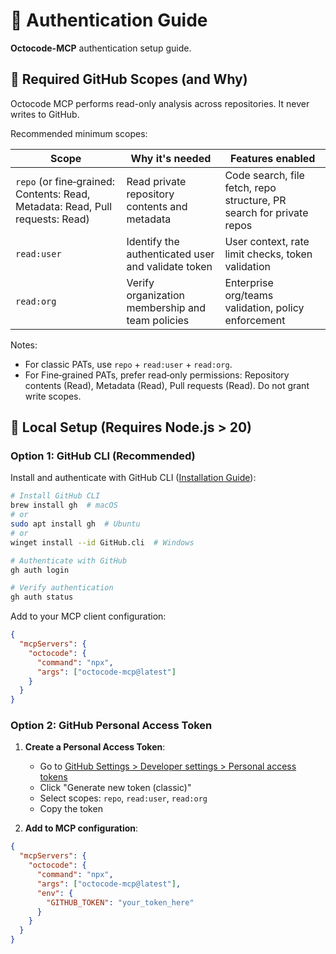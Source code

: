 # 🔐 Authentication Guide

**Octocode-MCP** authentication setup guide.

## 🔐 Required GitHub Scopes (and Why)

Octocode MCP performs read-only analysis across repositories. It never writes to GitHub.

Recommended minimum scopes:

| Scope | Why it's needed | Features enabled |
|------|------------------|------------------|
| `repo` (or fine‑grained: Contents: Read, Metadata: Read, Pull requests: Read) | Read private repository contents and metadata | Code search, file fetch, repo structure, PR search for private repos |
| `read:user` | Identify the authenticated user and validate token | User context, rate limit checks, token validation |
| `read:org` | Verify organization membership and team policies | Enterprise org/teams validation, policy enforcement |

Notes:
- For classic PATs, use `repo` + `read:user` + `read:org`.
- For Fine‑grained PATs, prefer read‑only permissions: Repository contents (Read), Metadata (Read), Pull requests (Read). Do not grant write scopes.

## 🔧 Local Setup (Requires Node.js > 20)

### Option 1: GitHub CLI (Recommended)

Install and authenticate with GitHub CLI ([Installation Guide](https://github.com/cli/cli#installation)):

```bash
# Install GitHub CLI
brew install gh  # macOS
# or
sudo apt install gh  # Ubuntu
# or
winget install --id GitHub.cli  # Windows

# Authenticate with GitHub
gh auth login

# Verify authentication
gh auth status
```

Add to your MCP client configuration:
```json
{
  "mcpServers": {
    "octocode": {
      "command": "npx",
      "args": ["octocode-mcp@latest"]
    }
  }
}
```

### Option 2: GitHub Personal Access Token

1. **Create a Personal Access Token**:
   - Go to [GitHub Settings > Developer settings > Personal access tokens](https://github.com/settings/tokens)
   - Click "Generate new token (classic)"
   - Select scopes: `repo`, `read:user`, `read:org`
   - Copy the token

2. **Add to MCP configuration**:
```json
{
  "mcpServers": {
    "octocode": {
      "command": "npx",
      "args": ["octocode-mcp@latest"],
      "env": {
        "GITHUB_TOKEN": "your_token_here"
      }
    }
  }
}
```